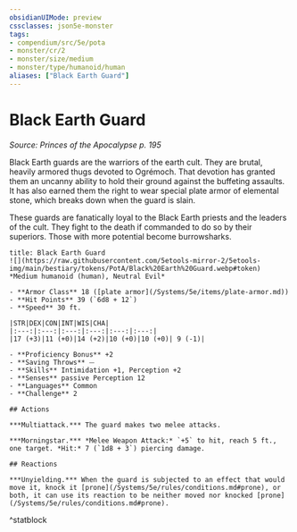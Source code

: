 ```yaml
---
obsidianUIMode: preview
cssclasses: json5e-monster
tags:
- compendium/src/5e/pota
- monster/cr/2
- monster/size/medium
- monster/type/humanoid/human
aliases: ["Black Earth Guard"]
---
```

# Black Earth Guard
*Source: Princes of the Apocalypse p. 195*  

Black Earth guards are the warriors of the earth cult. They are brutal, heavily armored thugs devoted to Ogrémoch. That devotion has granted them an uncanny ability to hold their ground against the buffeting assaults. It has also earned them the right to wear special plate armor of elemental stone, which breaks down when the guard is slain.

These guards are fanatically loyal to the Black Earth priests and the leaders of the cult. They fight to the death if commanded to do so by their superiors. Those with more potential become burrowsharks.

```ad-statblock
title: Black Earth Guard
![](https://raw.githubusercontent.com/5etools-mirror-2/5etools-img/main/bestiary/tokens/PotA/Black%20Earth%20Guard.webp#token)
*Medium humanoid (human), Neutral Evil*

- **Armor Class** 18 ([plate armor](/Systems/5e/items/plate-armor.md))
- **Hit Points** 39 (`6d8 + 12`)
- **Speed** 30 ft.

|STR|DEX|CON|INT|WIS|CHA|
|:---:|:---:|:---:|:---:|:---:|:---:|
|17 (+3)|11 (+0)|14 (+2)|10 (+0)|10 (+0)| 9 (-1)|

- **Proficiency Bonus** +2
- **Saving Throws** ⏤
- **Skills** Intimidation +1, Perception +2
- **Senses** passive Perception 12
- **Languages** Common
- **Challenge** 2

## Actions

***Multiattack.*** The guard makes two melee attacks.

***Morningstar.*** *Melee Weapon Attack:* `+5` to hit, reach 5 ft., one target. *Hit:* 7 (`1d8 + 3`) piercing damage.

## Reactions

***Unyielding.*** When the guard is subjected to an effect that would move it, knock it [prone](/Systems/5e/rules/conditions.md#prone), or both, it can use its reaction to be neither moved nor knocked [prone](/Systems/5e/rules/conditions.md#prone).
```
^statblock